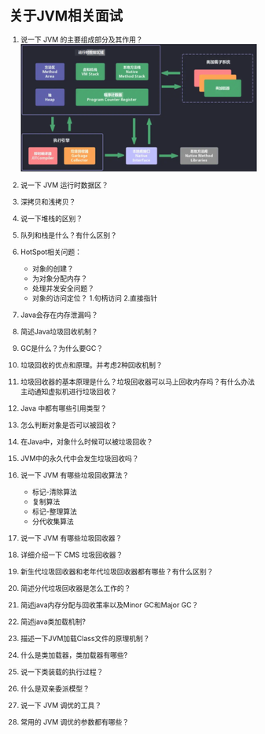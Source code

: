 # 关于JVM相关面试
01. 说一下 JVM 的主要组成部分及其作用？
![](JVM01.png 'JVM结构图')

02. 说一下 JVM 运行时数据区？
03. 深拷贝和浅拷贝？
04. 说一下堆栈的区别？
05. 队列和栈是什么？有什么区别？
06. HotSpot相关问题：
    * 对象的创建？
    * 为对象分配内存？
    * 处理并发安全问题？
    * 对象的访问定位？
        1.句柄访问
        2.直接指针

07. Java会存在内存泄漏吗？
08. 简述Java垃圾回收机制？
09. GC是什么？为什么要GC？
10. 垃圾回收的优点和原理。并考虑2种回收机制？
11. 垃圾回收器的基本原理是什么？垃圾回收器可以马上回收内存吗？有什么办法主动通知虚拟机进行垃圾回收？
12. Java 中都有哪些引用类型？
13. 怎么判断对象是否可以被回收？
14. 在Java中，对象什么时候可以被垃圾回收？
15. JVM中的永久代中会发生垃圾回收吗？
16. 说一下 JVM 有哪些垃圾回收算法？
    * 标记-清除算法
    * 复制算法
    * 标记-整理算法
    * 分代收集算法
17. 说一下 JVM 有哪些垃圾回收器？
18. 详细介绍一下 CMS 垃圾回收器？
19. 新生代垃圾回收器和老年代垃圾回收器都有哪些？有什么区别？
20. 简述分代垃圾回收器是怎么工作的？
21. 简述java内存分配与回收策率以及Minor GC和Major GC？
22. 简述java类加载机制?
23. 描述一下JVM加载Class文件的原理机制？
24. 什么是类加载器，类加载器有哪些?
25. 说一下类装载的执行过程？
26. 什么是双亲委派模型？
27. 说一下 JVM 调优的工具？
28. 常用的 JVM 调优的参数都有哪些？
